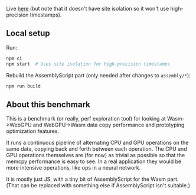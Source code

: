 Live [here](https://kai.graphics/webgpu-wasm-map-benchmark/) (but note that it doesn't have
site isolation so it won't use high-precision timestamps).

## Local setup

Run:

```sh
npm ci
npm start  # Uses site isolation for high-precision timestamps
```

Rebuild the AssemblyScript part (only needed after changes to `assembly/*`):

```sh
npm run build
```

## About this benchmark

This is a benchmark (or really, perf exploration tool) for looking at Wasm->WebGPU and WebGPU->Wasm
data copy performance and prototyping optimization features.

It runs a continuous pipeline of alternating CPU and GPU operations on the same data, copying back
and forth between each operation. The CPU and GPU operations themselves are (for now) as trivial as
possible so that the memcpy performance is easy to see. In a real application they would be more
intensive operations, like ops in a neural network.

It is mostly just JS, with a tiny bit of AssemblyScript for the Wasm part.
(That can be replaced with something else if AssemblyScript isn't suitable.)
